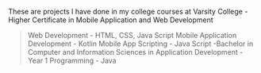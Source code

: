 These are projects I have done in my college courses at Varsity College
-Higher Certificate in Mobile Application and Web Development
  >Web Development - HTML, CSS, Java Script
  >Mobile Application Development - Kotlin
  >Mobile App Scripting - Java Script
-Bachelor in Computer and Information Sciences in Application Development - Year 1
  >Programming - Java
